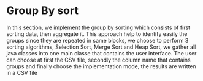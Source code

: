 # Group By sort
In this section, we implement the group by sorting which consists of first sorting data, then aggregate it. This approach help to identify easily the groups since they are repeated in same blocks, we choose to perform 3 sorting algorithms, Selection Sort, Merge Sort and Heap Sort, we gather all java classes into one main classe that contains the user interface.
The user can choose at first the CSV file, secondly the column name that contains groups and finally choose the implementation mode, the results are written in a CSV file
